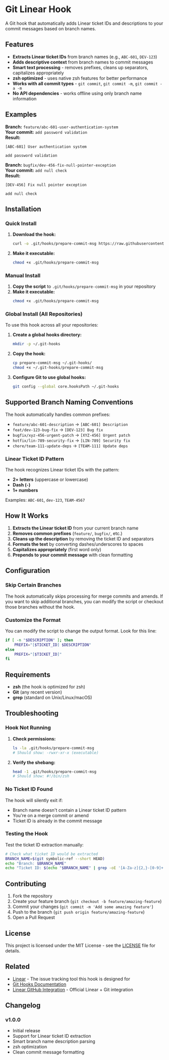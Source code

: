 # Git Linear Hook

A Git hook that automatically adds Linear ticket IDs and descriptions to your commit messages based on branch names.

## Features

- **Extracts Linear ticket IDs** from branch names (e.g., `ABC-601`, `DEV-123`)
- **Adds descriptive context** from branch names to commit messages
- **Smart text processing** - removes prefixes, cleans up separators, capitalizes appropriately
- **zsh optimized** - uses native zsh features for better performance
- **Works with all commit types** - `git commit`, `git commit -m`, `git commit -a -m`
- **No API dependencies** - works offline using only branch name information

## Examples

**Branch:** `feature/abc-601-user-authentication-system`  
**Your commit:** `add password validation`  
**Result:**
```
[ABC-601] User authentication system

add password validation
```

**Branch:** `bugfix/dev-456-fix-null-pointer-exception`  
**Your commit:** `add null check`  
**Result:**
```
[DEV-456] Fix null pointer exception

add null check
```

## Installation

### Quick Install

1. **Download the hook:**
   ```bash
   curl -o .git/hooks/prepare-commit-msg https://raw.githubusercontent.com/yourusername/git-linear-hook/main/prepare-commit-msg
   ```

2. **Make it executable:**
   ```bash
   chmod +x .git/hooks/prepare-commit-msg
   ```

### Manual Install

1. **Copy the script** to `.git/hooks/prepare-commit-msg` in your repository
2. **Make it executable:**
   ```bash
   chmod +x .git/hooks/prepare-commit-msg
   ```

### Global Install (All Repositories)

To use this hook across all your repositories:

1. **Create a global hooks directory:**
   ```bash
   mkdir -p ~/.git-hooks
   ```

2. **Copy the hook:**
   ```bash
   cp prepare-commit-msg ~/.git-hooks/
   chmod +x ~/.git-hooks/prepare-commit-msg
   ```

3. **Configure Git to use global hooks:**
   ```bash
   git config --global core.hooksPath ~/.git-hooks
   ```

## Supported Branch Naming Conventions

The hook automatically handles common prefixes:

- `feature/abc-601-description` → `[ABC-601] Description`
- `feat/dev-123-bug-fix` → `[DEV-123] Bug fix`
- `bugfix/xyz-456-urgent-patch` → `[XYZ-456] Urgent patch`
- `hotfix/lin-789-security-fix` → `[LIN-789] Security fix`
- `chore/team-111-update-deps` → `[TEAM-111] Update deps`

### Linear Ticket ID Pattern

The hook recognizes Linear ticket IDs with the pattern:
- **2+ letters** (uppercase or lowercase)
- **Dash (`-`)**
- **1+ numbers**

Examples: `ABC-601`, `dev-123`, `TEAM-4567`

## How It Works

1. **Extracts the Linear ticket ID** from your current branch name
2. **Removes common prefixes** (`feature/`, `bugfix/`, etc.)
3. **Cleans up the description** by removing the ticket ID and separators
4. **Formats the text** by converting dashes/underscores to spaces
5. **Capitalizes appropriately** (first word only)
6. **Prepends to your commit message** with clean formatting

## Configuration

### Skip Certain Branches

The hook automatically skips processing for merge commits and amends. If you want to skip additional branches, you can modify the script or checkout those branches without the hook.

### Customize the Format

You can modify the script to change the output format. Look for this line:

```bash
if [ -n "$DESCRIPTION" ]; then
    PREFIX="[$TICKET_ID] $DESCRIPTION"
else
    PREFIX="[$TICKET_ID]"
fi
```

## Requirements

- **zsh** (the hook is optimized for zsh)
- **Git** (any recent version)
- **grep** (standard on Unix/Linux/macOS)

## Troubleshooting

### Hook Not Running

1. **Check permissions:**
   ```bash
   ls -la .git/hooks/prepare-commit-msg
   # Should show: -rwxr-xr-x (executable)
   ```

2. **Verify the shebang:**
   ```bash
   head -1 .git/hooks/prepare-commit-msg
   # Should show: #!/bin/zsh
   ```

### No Ticket ID Found

The hook will silently exit if:
- Branch name doesn't contain a Linear ticket ID pattern
- You're on a merge commit or amend
- Ticket ID is already in the commit message

### Testing the Hook

Test the ticket ID extraction manually:
```bash
# Check what ticket ID would be extracted
BRANCH_NAME=$(git symbolic-ref --short HEAD)
echo "Branch: $BRANCH_NAME"
echo "Ticket ID: $(echo "$BRANCH_NAME" | grep -oE '[A-Za-z]{2,}-[0-9]+' | head -n1)"
```

## Contributing

1. Fork the repository
2. Create your feature branch (`git checkout -b feature/amazing-feature`)
3. Commit your changes (`git commit -m 'Add some amazing feature'`)
4. Push to the branch (`git push origin feature/amazing-feature`)
5. Open a Pull Request

## License

This project is licensed under the MIT License - see the [LICENSE](LICENSE) file for details.

## Related

- [Linear](https://linear.app) - The issue tracking tool this hook is designed for
- [Git Hooks Documentation](https://git-scm.com/book/en/v2/Customizing-Git-Git-Hooks)
- [Linear GitHub Integration](https://linear.app/docs/github) - Official Linear + Git integration

## Changelog

### v1.0.0
- Initial release
- Support for Linear ticket ID extraction
- Smart branch name description parsing
- zsh optimization
- Clean commit message formatting